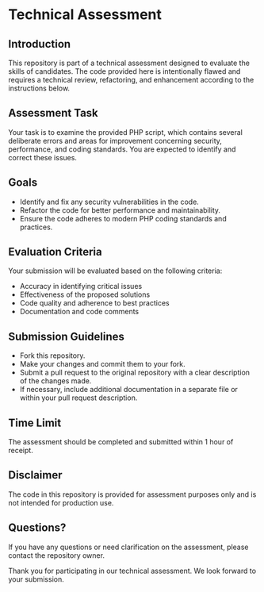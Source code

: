 # Technical Assessment

## Introduction

This repository is part of a technical assessment designed to evaluate the skills of candidates. The code provided here is intentionally flawed and requires a technical review, refactoring, and enhancement according to the instructions below.

## Assessment Task

Your task is to examine the provided PHP script, which contains several deliberate errors and areas for improvement concerning security, performance, and coding standards. You are expected to identify and correct these issues.

## Goals

- Identify and fix any security vulnerabilities in the code.
- Refactor the code for better performance and maintainability.
- Ensure the code adheres to modern PHP coding standards and practices.

## Evaluation Criteria

Your submission will be evaluated based on the following criteria:

- Accuracy in identifying critical issues
- Effectiveness of the proposed solutions
- Code quality and adherence to best practices
- Documentation and code comments

## Submission Guidelines

- Fork this repository.
- Make your changes and commit them to your fork.
- Submit a pull request to the original repository with a clear description of the changes made.
- If necessary, include additional documentation in a separate file or within your pull request description.

## Time Limit

The assessment should be completed and submitted within 1 hour of receipt.

## Disclaimer

The code in this repository is provided for assessment purposes only and is not intended for production use.

## Questions?

If you have any questions or need clarification on the assessment, please contact the repository owner.

Thank you for participating in our technical assessment. We look forward to your submission.

